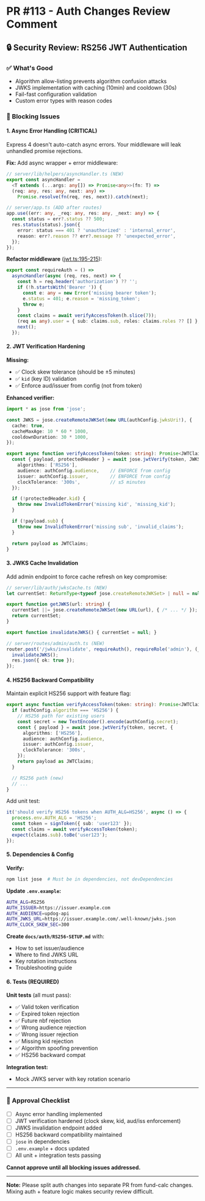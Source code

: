 # PR #113 - Auth Changes Review Comment

## 🔒 Security Review: RS256 JWT Authentication

### ✅ What's Good

- Algorithm allow-listing prevents algorithm confusion attacks
- JWKS implementation with caching (10min) and cooldown (30s)
- Fail-fast configuration validation
- Custom error types with reason codes

### 🔴 Blocking Issues

#### 1. Async Error Handling (CRITICAL)

Express 4 doesn't auto-catch async errors. Your middleware will leak unhandled promise rejections.

**Fix:** Add async wrapper + error middleware:

```typescript
// server/lib/helpers/asyncHandler.ts (NEW)
export const asyncHandler =
  <T extends (...args: any[]) => Promise<any>>(fn: T) =>
  (req: any, res: any, next: any) =>
    Promise.resolve(fn(req, res, next)).catch(next);
```

```typescript
// server/app.ts (ADD after routes)
app.use((err: any, _req: any, res: any, _next: any) => {
  const status = err?.status ?? 500;
  res.status(status).json({
    error: status === 401 ? 'unauthorized' : 'internal_error',
    reason: err?.reason ?? err?.message ?? 'unexpected_error',
  });
});
```

**Refactor middleware** ([jwt.ts:195-215](https://github.com/nikhillinit/Updog_restore/pull/113/files#diff-...)):

```typescript
export const requireAuth = () =>
  asyncHandler(async (req, res, next) => {
    const h = req.header('authorization') ?? '';
    if (!h.startsWith('Bearer ')) {
      const e: any = new Error('missing bearer token');
      e.status = 401; e.reason = 'missing_token';
      throw e;
    }
    const claims = await verifyAccessToken(h.slice(7));
    (req as any).user = { sub: claims.sub, roles: claims.roles ?? [] };
    next();
  });
```

#### 2. JWT Verification Hardening

**Missing:**
- ✅ Clock skew tolerance (should be ±5 minutes)
- ✅ `kid` (key ID) validation
- ✅ Enforce aud/issuer from config (not from token)

**Enhanced verifier:**

```typescript
import * as jose from 'jose';

const JWKS = jose.createRemoteJWKSet(new URL(authConfig.jwksUri!), {
  cache: true,
  cacheMaxAge: 10 * 60 * 1000,
  cooldownDuration: 30 * 1000,
});

export async function verifyAccessToken(token: string): Promise<JWTClaims> {
  const { payload, protectedHeader } = await jose.jwtVerify(token, JWKS, {
    algorithms: ['RS256'],
    audience: authConfig.audience,    // ENFORCE from config
    issuer: authConfig.issuer,        // ENFORCE from config
    clockTolerance: '300s',           // ±5 minutes
  });

  if (!protectedHeader.kid) {
    throw new InvalidTokenError('missing kid', 'missing_kid');
  }

  if (!payload.sub) {
    throw new InvalidTokenError('missing sub', 'invalid_claims');
  }

  return payload as JWTClaims;
}
```

#### 3. JWKS Cache Invalidation

Add admin endpoint to force cache refresh on key compromise:

```typescript
// server/lib/auth/jwksCache.ts (NEW)
let currentSet: ReturnType<typeof jose.createRemoteJWKSet> | null = null;

export function getJWKS(url: string) {
  currentSet ||= jose.createRemoteJWKSet(new URL(url), { /* ... */ });
  return currentSet;
}

export function invalidateJWKS() { currentSet = null; }
```

```typescript
// server/routes/admin/auth.ts (NEW)
router.post('/jwks/invalidate', requireAuth(), requireRole('admin'), (_req, res) => {
  invalidateJWKS();
  res.json({ ok: true });
});
```

#### 4. HS256 Backward Compatibility

Maintain explicit HS256 support with feature flag:

```typescript
export async function verifyAccessToken(token: string): Promise<JWTClaims> {
  if (authConfig.algorithm === 'HS256') {
    // HS256 path for existing users
    const secret = new TextEncoder().encode(authConfig.secret);
    const { payload } = await jose.jwtVerify(token, secret, {
      algorithms: ['HS256'],
      audience: authConfig.audience,
      issuer: authConfig.issuer,
      clockTolerance: '300s',
    });
    return payload as JWTClaims;
  }

  // RS256 path (new)
  // ...
}
```

Add unit test:
```typescript
it('should verify HS256 tokens when AUTH_ALG=HS256', async () => {
  process.env.AUTH_ALG = 'HS256';
  const token = signToken({ sub: 'user123' });
  const claims = await verifyAccessToken(token);
  expect(claims.sub).toBe('user123');
});
```

#### 5. Dependencies & Config

**Verify:**
```bash
npm list jose  # Must be in dependencies, not devDependencies
```

**Update `.env.example`:**
```bash
AUTH_ALG=RS256
AUTH_ISSUER=https://issuer.example.com
AUTH_AUDIENCE=updog-api
AUTH_JWKS_URL=https://issuer.example.com/.well-known/jwks.json
AUTH_CLOCK_SKEW_SEC=300
```

**Create `docs/auth/RS256-SETUP.md`** with:
- How to set issuer/audience
- Where to find JWKS URL
- Key rotation instructions
- Troubleshooting guide

#### 6. Tests (REQUIRED)

**Unit tests** (all must pass):
- ✅ Valid token verification
- ✅ Expired token rejection
- ✅ Future nbf rejection
- ✅ Wrong audience rejection
- ✅ Wrong issuer rejection
- ✅ Missing kid rejection
- ✅ Algorithm spoofing prevention
- ✅ HS256 backward compat

**Integration test:**
- Mock JWKS server with key rotation scenario

---

### 🎯 Approval Checklist

- [ ] Async error handling implemented
- [ ] JWT verification hardened (clock skew, kid, aud/iss enforcement)
- [ ] JWKS invalidation endpoint added
- [ ] HS256 backward compatibility maintained
- [ ] `jose` in dependencies
- [ ] `.env.example` + docs updated
- [ ] All unit + integration tests passing

**Cannot approve until all blocking issues addressed.**

---

**Note:** Please split auth changes into separate PR from fund-calc changes. Mixing auth + feature logic makes security review difficult.
